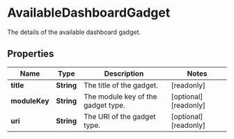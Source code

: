 

# AvailableDashboardGadget

The details of the available dashboard gadget.

## Properties

| Name | Type | Description | Notes |
|------------ | ------------- | ------------- | -------------|
|**title** | **String** | The title of the gadget. |  [readonly] |
|**moduleKey** | **String** | The module key of the gadget type. |  [optional] [readonly] |
|**uri** | **String** | The URI of the gadget type. |  [optional] [readonly] |



